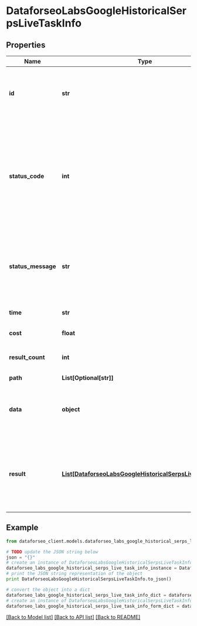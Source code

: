 # DataforseoLabsGoogleHistoricalSerpsLiveTaskInfo


## Properties

Name | Type | Description | Notes
------------ | ------------- | ------------- | -------------
**id** | **str** | task identifier unique task identifier in our system in the UUID format | [optional] 
**status_code** | **int** | status code of the task generated by DataForSEO, can be within the following range: 10000-60000 you can find the full list of the response codes here | [optional] 
**status_message** | **str** | informational message of the task you can find the full list of general informational messages here | [optional] 
**time** | **str** | execution time, seconds | [optional] 
**cost** | **float** | total tasks cost, USD | [optional] 
**result_count** | **int** | number of elements in the result array | [optional] 
**path** | **List[Optional[str]]** | URL path | [optional] 
**data** | **object** | contains the same parameters that you specified in the POST request | [optional] 
**result** | [**List[DataforseoLabsGoogleHistoricalSerpsLiveResultInfo]**](DataforseoLabsGoogleHistoricalSerpsLiveResultInfo.md) | array of results the array includes objects with SERPs for each month within the specified time frame | [optional] 

## Example

```python
from dataforseo_client.models.dataforseo_labs_google_historical_serps_live_task_info import DataforseoLabsGoogleHistoricalSerpsLiveTaskInfo

# TODO update the JSON string below
json = "{}"
# create an instance of DataforseoLabsGoogleHistoricalSerpsLiveTaskInfo from a JSON string
dataforseo_labs_google_historical_serps_live_task_info_instance = DataforseoLabsGoogleHistoricalSerpsLiveTaskInfo.from_json(json)
# print the JSON string representation of the object
print DataforseoLabsGoogleHistoricalSerpsLiveTaskInfo.to_json()

# convert the object into a dict
dataforseo_labs_google_historical_serps_live_task_info_dict = dataforseo_labs_google_historical_serps_live_task_info_instance.to_dict()
# create an instance of DataforseoLabsGoogleHistoricalSerpsLiveTaskInfo from a dict
dataforseo_labs_google_historical_serps_live_task_info_form_dict = dataforseo_labs_google_historical_serps_live_task_info.from_dict(dataforseo_labs_google_historical_serps_live_task_info_dict)
```
[[Back to Model list]](../README.md#documentation-for-models) [[Back to API list]](../README.md#documentation-for-api-endpoints) [[Back to README]](../README.md)


